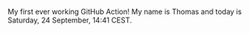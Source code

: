 My first ever working GitHub Action!
My name is Thomas and today is Saturday, 24 September, 14:41 CEST. 
